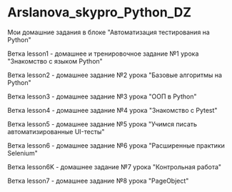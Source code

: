 # Arslanova_skypro_Python_DZ
Мои домашние задания в блоке "Автоматизация тестирования на Python"

Ветка lesson1 - домашнее и тренировочное задание №1 урока "Знакомство с языком Python"

Ветка lesson2 - домашнее задание №2 урока "Базовые алгоритмы на Python"

Ветка lesson3 - домашнее задание №3 урока  "ООП в Python"

Ветка lesson4 - домашнее задание №4 урока  "Знакомство с Pytest"

Ветка lesson5 - домашнее задание №5 урока  "Учимся писать автоматизированные UI-тесты"

Ветка lesson6 - домашнее задание №6 урока  "Расширенные практики Selenium"

Ветка lesson6K - домашнее задание №7 урока  "Контрольная работа"

Ветка lesson7 - домашнее задание №8 урока  "PageObject"

